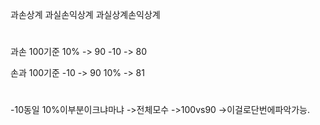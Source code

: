 과손상계
과실손익상계
과실상계손익상계

#
과손
100기준
10% -> 90
-10 -> 80

손과
100기준
-10 -> 90
10% -> 81

#
-10동일
10%이부분이크냐마냐
->전체모수
->100vs90
->이걸로단번에파악가능.



